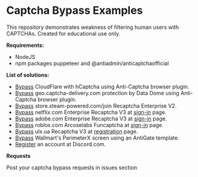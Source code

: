 # Captcha Bypass Examples
This repository demonstrates weakness of filtering human users with CAPTCHAs. Created for educational use only.

__Requirements:__
- NodeJS
- npm packages puppeteer and @antiadmin/anticaptchaofficial

__List of solutions:__
- [Bypass](https://github.com/MoterHaker/bypass-captcha-examples/blob/main/cloudflare.js) CloudFlare with hCaptcha using Anti-Captcha browser plugin.
- [Bypass](https://github.com/MoterHaker/bypass-captcha-examples/blob/main/geo.captcha.delivery.com.js) geo.captcha-delivery.com protection by Data Dome using Anti-Captcha browser plugin.
- [Bypass](https://github.com/MoterHaker/bypass-captcha-examples/blob/main/store.steam-powered.com.js) store.steam-powered.com/join Recaptcha Enterprise V2.
- [Bypass](https://github.com/MoterHaker/bypass-captcha-examples/blob/main/netflix.js) netflix.com Enterprise Recaptcha V3 at [sign-in](https://www.netflix.com/login) page.
- [Bypass](https://github.com/MoterHaker/bypass-captcha-examples/blob/main/adobe.js) adobe.com Enterprise Recaptcha V3 at [sign-in](https://auth.services.adobe.com/en_US/index.html) page.
- [Bypass](https://github.com/MoterHaker/bypass-captcha-examples/blob/main/roblox.js) roblox.com Arcoselabs Funcaptcha at [sign-in](https://www.roblox.com/newlogin) page.
- [Bypass](https://github.com/MoterHaker/bypass-captcha-examples/blob/main/olx.ua.js) ulx.ua Recaptcha V3 at [registration](https://www.olx.ua/account/#register) page.
- [Bypass](https://github.com/MoterHaker/bypass-captcha-examples/blob/main/perimeterx.js) Wallmart's PerimeterX screen using an AntiGate template.
- [Register](https://github.com/MoterHaker/bypass-captcha-examples/blob/main/discord.js) an account at Discord.com.


__Requests__

Post your captcha bypass requests in issues section